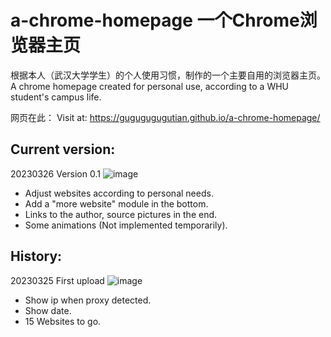 # a-chrome-homepage 一个Chrome浏览器主页
根据本人（武汉大学学生）的个人使用习惯，制作的一个主要自用的浏览器主页。
A chrome homepage created for personal use, according to a WHU student's campus life.

网页在此：
Visit at:
https://gugugugugutian.github.io/a-chrome-homepage/

## Current version: 
20230326 Version 0.1
![image](https://user-images.githubusercontent.com/104246706/227775510-65a6a147-8b7e-40b8-9ea1-8162defe8b54.png)
- Adjust websites according to personal needs.
- Add a "more website" module in the bottom.
- Links to the author, source pictures in the end.
- Some animations (Not implemented temporarily).


## History: 
20230325 First upload
![image](https://user-images.githubusercontent.com/104246706/227719283-a1a87520-beef-4406-8dfe-77fe483fbd48.png)
- Show ip when proxy detected.
- Show date.
- 15 Websites to go.

